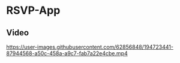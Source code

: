 # RSVP-App

## Video
https://user-images.githubusercontent.com/62856848/194723441-87944568-a50c-458a-a9c7-fab7a22e4cbe.mp4
